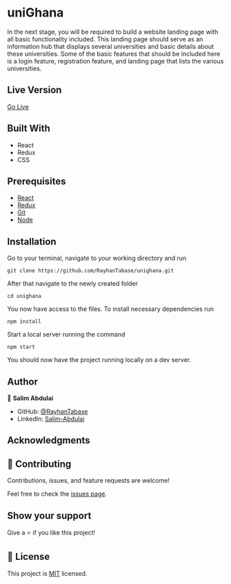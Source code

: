 # uniGhana
In the next stage, you will be required to build a website landing page with all basic functionality included. This landing page should serve as an information hub that displays several universities and basic details about these universities. Some of the basic features that should be included here is a login feature, registration feature, and landing page that lists the various universities.


## Live Version
[Go Live](https://festive-shirley-0ca9cb.netlify.app/)

## Built With
- React
- Redux
- CSS

## Prerequisites
 - [React](https://reactjs.org/docs/getting-started.html)
 - [Redux](https://redux.js.org/tutorials/quick-start)
 - [Git](https://git-scm.com/downloads)
 - [Node](https://nodejs.org/en/download/)


## Installation

Go to your terminal, navigate to your working directory and run

`git clone https://github.com/RayhanTabase/unighana.git`

After that navigate to the newly created folder

`cd unighana`

You now have access to the files.
To install necessary dependencies run

`npm install`

Start a local server running the command

`npm start`

You should now have the project running locally on a dev server.

## Author

👤 **Salim Abdulai**

- GitHub: [@RayhanTabase](https://github.com/RayhanTabase)
- LinkedIn: [Salim-Abdulai](https://linkedin.com/in/salimabdulai)


## Acknowledgments

## 🤝 Contributing

Contributions, issues, and feature requests are welcome!

Feel free to check the [issues page](../../issues/).

## Show your support

Give a ⭐️ if you like this project!

## 📝 License

This project is [MIT](./MIT.md) licensed.
